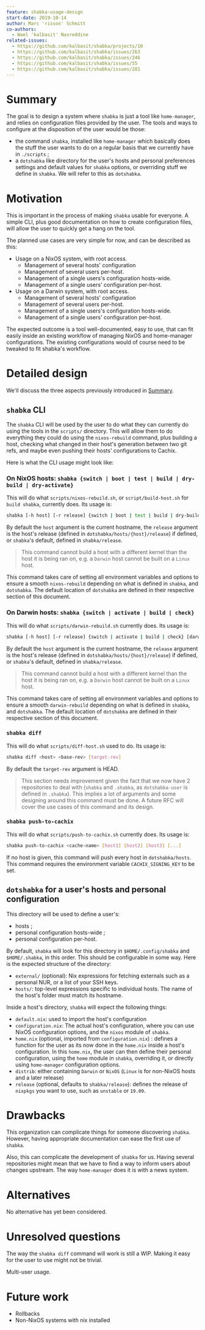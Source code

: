 ```yaml
---
feature: shabka-usage-design
start-date: 2019-10-14
author: Marc 'risson' Schmitt
co-authors:
  - Wael 'kalbasit' Nasreddine
related-issues:
  - https://github.com/kalbasit/shabka/projects/10
  - https://github.com/kalbasit/shabka/issues/263
  - https://github.com/kalbasit/shabka/issues/246
  - https://github.com/kalbasit/shabka/issues/55
  - https://github.com/kalbasit/shabka/issues/281
---
```


# Summary
[summary]: #summary

The goal is to design a system where `shabka` is just a tool like
`home-manager`, and relies on configuration files provided by the user.
The tools and ways to configure at the disposition of the user would be those:

* the command `shabka`, installed like `home-manager` which basically does the
  stuff the user wants to do on a regular basis that we currently have in
  `./scripts` ;
* a `dotshabka` like directory for the user's hosts and personal preferences
  settings and default values for `shabka` options, or overriding stuff we
  define in `shabka`. We will refer to this as `dotshabka`.

# Motivation
[motivation]: #motivation

This is important in the process of making `shabka` usable for everyone. A
simple CLI, plus good documentation on how to create configuration files, will
allow the user to quickly get a hang on the tool.

The planned use cases are very simple for now, and can be described as this:

* Usage on a NixOS system, with root access.
  - Management of several hosts' configuration
  - Management of several users per-host.
  - Management of a single users's configuration hosts-wide.
  - Management of a single users' configuration per-host.
* Usage on a Darwin system, with root access.
  - Management of several hosts' configuration
  - Management of several users per-host.
  - Management of a single users's configuration hosts-wide.
  - Management of a single users' configuration per-host.

The expected outcome is a tool well-documented, easy to use, that can fit easily
inside an existing workflow of managing NixOS and home-manager configurations.
The existing configurations would of course need to be tweaked to fit shabka's
workflow.

# Detailed design
[design]: #detailed-design

We'll discuss the three aspects previously introduced in [Summary](#summary).

## `shabka` CLI

The `shabka` CLI will be used by the user to do what they can currently do using
the tools in the `scripts/` directory. This will allow them to do everything
they could do using the `nixos-rebuild` command, plus building a host, checking
what changed in their host's generation between two git refs, and maybe even
pushing their hosts' configurations to Cachix.

Here is what the CLI usage might look like:

### On NixOS hosts: `shabka {switch | boot | test | build | dry-build | dry-activate}`

This will do what `scripts/nixos-rebuild.sh`, or `script/build-host.sh` for
`build shabka`, currently does. Its usage is:

```sh
shabka [-h host] [-r release] {switch | boot | test | build | dry-build | dry-activate} [nixos-rebuild arguments and options]
```

By default the `host` argument is the current hostname, the `release` argument
is the host's release (defined in `dotshabka/hosts/{host}/release`) if
defined, or `shabka`'s default, defined in `shabka/release`.

> This command cannot build a host with a different kernel than the host it is
> being ran on, e.g. a `Darwin` host cannot be built on a `Linux` host.

This command takes care of setting all environment variables and options to
ensure a smooth `nixos-rebuild` depending on what is defined in `shabka`, and
`dotshabka`. The default location of `dotshabka` are defined in their
respective section of this document.

### On Darwin hosts: `shabka {switch | activate | build | check}`

This will do what `scripts/darwin-rebuild.sh` currently does. Its usage is:

```sh
shabka [-h host] [-r release] {switch | activate | build | check} [darwin-rebuild arguments and options]
```

By default the `host` argument is the current hostname, the `release` argument
is the host's release (defined in `dotshabka/hosts/{host}/release`) if
defined, or `shabka`'s default, defined in `shabka/release`.

> This command cannot build a host with a different kernel than the host it is
> being ran on, e.g. a `Darwin` host cannot be built on a `Linux` host.

This command takes care of setting all environment variables and options to
ensure a smooth `darwin-rebuild` depending on what is defined in `shabka`, and
`dotshabka`. The default location of `dotshabka` are defined in their
respective section of this document.

### `shabka diff`

This will do what `scripts/diff-host.sh` used to do. Its usage is:

```sh
shabka diff <host> <base-rev> [target-rev]
```

By default the `target-rev` argument is HEAD.

> This section needs improvement given the fact that we now have 2
> repositories to deal with (`shabka` and `.shabka`, as `dotshabka-user` is
> defined in `.shabka`). This implies a lot of arguments and some designing
> around this command must be done. A future RFC will cover the use cases of
> this command and its design.

### `shabka push-to-cachix`

This will do what `scripts/push-to-cachix.sh` currently does. Its usage is:

```sh
shabka push-to-cachix <cache-name> [host1] [host2] [host3] [...]
```

If no host is given, this command will push every host in `dotshabka/hosts`.
This command requires the environment variable `CACHIX_SIGNING_KEY` to be set.

## `dotshabka` for a user's hosts and personal configuration

This directory will be used to define a user's:

* hosts ;
* personal configuration hosts-wide ;
* personal configuration per-host.

By default, `shabka` will look for this directory in `$HOME/.config/shabka` and
`$HOME/.shabka`, in this order. This should be configurable in some way. Here
is the expected structure of the directory:

* `external/` (optional): Nix expressions for fetching externals such as a
  personal NUR, or a list of your SSH keys.
* `hosts/`: top-level expressions specific to individual hosts. The name of the
  host's folder must match its hostname.

Inside a host's directory, `shabka` will expect the following things:

* `default.nix`: used to import the host's configuration
* `configuration.nix`: The actual host's configuration, where you can use NixOS
  configuration options, and the `nixos` module of `shabka`.
* `home.nix` (optional, imported from `configuration.nix`) : defines a
  function for the user as its now done in the `home.nix` inside a host's
  configuration. In this `home.nix`, the user can then define their personal
  configuration, using the `home` module in `shabka`, overriding it, or directly
  using `home-manager` configuration options.
* `distrib`: either containing `Darwin` or `NixOS` (`Linux` is for non-NixOS
  hosts and a later release)
* `release` (optional, defaults to `shabka/release`): defines the release of
  `nixpkgs` you want to use, such as `unstable` or `19.09`.

# Drawbacks
[drawbacks]: #drawbacks

This organization can complicate things for someone discovering `shabka`.
However, having appropriate documentation can ease the first use of `shabka`.

Also, this can complicate the development of `shabka` for us. Having several
repositories might mean that we have to find a way to inform users about changes
upstream. The way `home-manager` does it is with a news system.

# Alternatives
[alternatives]: #alternatives

No alternative has yet been considered.

# Unresolved questions
[unresolved]: #unresolved-questions

The way the `shabka diff` command will work is still a WIP. Making it easy for
the user to use might not be trivial.

Multi-user usage.

# Future work
[future]: #future-work

* Rollbacks
* Non-NixOS systems with nix installed
